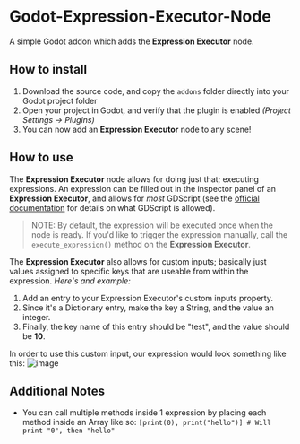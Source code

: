 # Godot-Expression-Executor-Node

A simple Godot addon which adds the **Expression Executor** node.

## How to install
1. Download the source code, and copy the `addons` folder directly into your Godot project folder
2. Open your project in Godot, and verify that the plugin is enabled *(Project Settings -> Plugins)*
3. You can now add an **Expression Executor** node to any scene!

## How to use
The **Expression Executor** node allows for doing just that; executing expressions.
An expression can be filled out in the inspector panel of an **Expression Executor**, and allows for *most* GDScript (see the [official documentation](https://docs.godotengine.org/en/stable/classes/class_expression.html) for details on what GDScript is allowed).

>NOTE: By default, the expression will be executed once when the node is ready. If you'd like to trigger the expression manually, call the `execute_expression()` method on the **Expression Executor**.

The **Expression Executor** also allows for custom inputs; basically just values assigned to specific keys that are useable from within the expression.
*Here's and example:*
1. Add an entry to your Expression Executor's custom inputs property.
2. Since it's a Dictionary entry, make the key a String, and the value an integer.
3. Finally, the key name of this entry should be "test", and the value should be **10**.

In order to use this custom input, our expression would look something like this:
![image](https://github.com/user-attachments/assets/4141269f-ac2f-48fb-8ae6-51cb66867005)

## Additional Notes
- You can call multiple methods inside 1 expression by placing each method inside an Array like so: `[print(0), print("hello")] # Will print "0", then "hello"`
